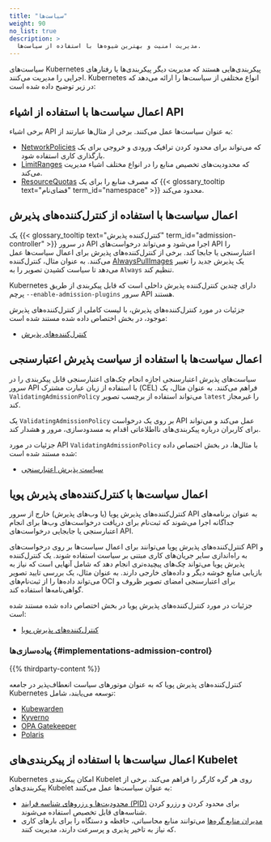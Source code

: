```yaml
---
title: "سیاست‌ها"
weight: 90
no_list: true
description: >
  مدیریت امنیت و بهترین شیوه‌ها با استفاده از سیاست‌ها.
---
```


<!-- overview -->

سیاست‌های Kubernetes پیکربندی‌هایی هستند که مدیریت دیگر پیکربندی‌ها یا رفتارهای اجرایی را مدیریت می‌کنند. Kubernetes انواع مختلفی از سیاست‌ها را ارائه می‌دهد که در زیر توضیح داده شده است:

<!-- body -->

## اعمال سیاست‌ها با استفاده از اشیاء API

برخی اشیاء API به عنوان سیاست‌ها عمل می‌کنند. برخی از مثال‌ها عبارتند از:
* [NetworkPolicies](/docs/concepts/services-networking/network-policies/) که می‌تواند برای محدود کردن ترافیک ورودی و خروجی برای یک بارگذاری کاری استفاده شود.
* [LimitRanges](/docs/concepts/policy/limit-range/) که محدودیت‌های تخصیص منابع را در انواع مختلف اشیاء مدیریت می‌کند.
* [ResourceQuotas](/docs/concepts/policy/resource-quotas/) که مصرف منابع را برای یک {{< glossary_tooltip text="فضای‌نام" term_id="namespace" >}} محدود می‌کند.

## اعمال سیاست‌ها با استفاده از کنترل‌کننده‌های پذیرش

یک {{< glossary_tooltip text="کنترل‌کننده پذیرش" term_id="admission-controller" >}}
در سرور API اجرا می‌شود
و می‌تواند درخواست‌های API را اعتبارسنجی یا جابجا کند. برخی از کنترل‌کننده‌های پذیرش برای اعمال سیاست‌ها عمل می‌کنند.
به عنوان مثال، کنترل‌کننده [AlwaysPullImages](/docs/reference/access-authn-authz/admission-controllers/#alwayspullimages) یک پذیرش جدید را تغییر می‌دهد تا سیاست کشیدن تصویر را به `Always` تنظیم کند.

Kubernetes دارای چندین کنترل‌کننده پذیرش داخلی است که قابل پیکربندی از طریق پرچم `--enable-admission-plugins` سرور API هستند.

جزئیات در مورد کنترل‌کننده‌های پذیرش، با لیست کاملی از کنترل‌کننده‌های پذیرش موجود، در بخش اختصاص داده شده مستند شده است:

* [کنترل‌کننده‌های پذیرش](/docs/reference/access-authn-authz/admission-controllers/)

## اعمال سیاست‌ها با استفاده از سیاست پذیرش اعتبارسنجی

سیاست‌های پذیرش اعتبارسنجی اجازه انجام چک‌های اعتبارسنجی قابل پیکربندی را در سرور API با استفاده از زبان عبارت مشترک (CEL) فراهم می‌کنند. به عنوان مثال، یک `ValidatingAdmissionPolicy` می‌تواند استفاده از برچسب تصویر `latest` را غیرمجاز کند.

یک `ValidatingAdmissionPolicy` بر روی یک درخواست API عمل می‌کند و می‌تواند برای کاربران درباره پیکربندی‌های نااطلاعاتی اقدام به مسدودسازی، مرور و هشدار کند.

جزئیات در مورد API `ValidatingAdmissionPolicy` با مثال‌ها، در بخش اختصاص داده شده مستند شده است:

* [سیاست پذیرش اعتبارسنجی](/docs/reference/access-authn-authz/validating-admission-policy/)

## اعمال سیاست‌ها با کنترل‌کننده‌های پذیرش پویا

کنترل‌کننده‌های پذیرش پویا (یا وب‌های پذیرش) خارج از سرور API به عنوان برنامه‌های جداگانه اجرا می‌شوند که ثبت‌نام برای دریافت درخواست‌های وب‌ها برای انجام اعتبارسنجی یا جابجایی درخواست‌های API. 

کنترل‌کننده‌های پذیرش پویا می‌توانند برای اعمال سیاست‌ها بر روی درخواست‌های API و به راه‌اندازی سایر جریان‌های کاری مبتنی بر سیاست استفاده شوند. یک کنترل‌کننده پذیرش پویا می‌تواند چک‌های پیچیده‌تری انجام دهد که شامل آنهایی است که نیاز به بازیابی منابع خوشه دیگر و داده‌های خارجی دارند. به عنوان مثال، یک بررسی تایید تصویر می‌تواند داده‌ها را از ثبت‌نام‌های OCI برای اعتبارسنجی امضای تصویر ظروف و گواهی‌نامه‌ها استفاده کند.

جزئیات در مورد کنترل‌کننده‌های پذیرش پویا در بخش اختصاص داده شده مستند شده است:

* [کنترل‌کننده‌های پذیرش پویا](/docs/reference/access-authn-authz/extensible-admission-controllers/)

### پیاده‌سازی‌ها {#implementations-admission-control}

{{% thirdparty-content %}}

کنترل‌کننده‌های پذیرش پویا که به عنوان موتورهای سیاست انعطاف‌پذیر در جامعه Kubernetes توسعه می‌یابند، شامل:
- [Kubewarden](https://github.com/kubewarden)
- [Kyverno](https://kyverno.io)
- [OPA Gatekeeper](https://github.com/open-policy-agent/gatekeeper)
- [Polaris](https://polaris.docs.fairwinds.com/admission-controller/)

## اعمال سیاست‌ها با استفاده از پیکربندی‌های Kubelet

Kubernetes امکان پیکربندی Kubelet روی هر گره کارگر را فراهم می‌کند. برخی از پیکربندی‌های Kubelet به عنوان سیاست‌ها عمل می‌کنند:

* [محدودیت‌ها و رزروهای شناسه فرایند (PID)](/docs/concepts/policy/pid-limiting/) برای محدود کردن و رزرو کردن شناسه‌های قابل تخصیص استفاده می‌شوند.
* [مدیران منابع گره‌ها](/docs/concepts/policy/node-resource-managers/) می‌توانند منابع محاسباتی، حافظه و دستگاه را برای بارهای کاری که نیاز به تاخیر پذیری و پرسرعت دارند، مدیریت کنند.
